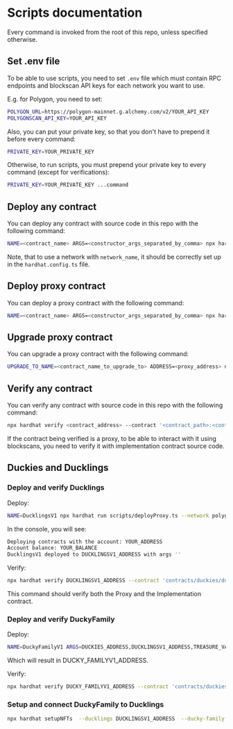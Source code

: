 # Scripts documentation

Every command is invoked from the root of this repo, unless specified otherwise.

## Set .env file

To be able to use scripts, you need to set `.env` file which must contain RPC endpoints and blockscan API keys for each network you want to use.

E.g. for Polygon, you need to set:

```bash
POLYGON_URL=https://polygon-mainnet.g.alchemy.com/v2/YOUR_API_KEY
POLYGONSCAN_API_KEY=YOUR_API_KEY
```

Also, you can put your private key, so that you don't have to prepend it before every command:

```bash
PRIVATE_KEY=YOUR_PRIVATE_KEY
```

Otherwise, to run scripts, you must prepend your private key to every command (except for verifications):

```bash
PRIVATE_KEY=YOUR_PRIVATE_KEY ...command
```

## Deploy any contract

You can deploy any contract with source code in this repo with the following command:

```bash
NAME=<contract_name> ARGS=<constructor_args_separated_by_comma> npx hardhat run scripts/deployContract.ts --network <network_name>
```

Note, that to use a network with `network_name`, it should be correctly set up in the `hardhat.config.ts` file.

## Deploy proxy contract

You can deploy a proxy contract with the following command:

```bash
NAME=<contract_name> ARGS=<constructor_args_separated_by_comma> npx hardhat run scripts/deployProxy.ts --network <network_name>
```

## Upgrade proxy contract

You can upgrade a proxy contract with the following command:

```bash
UPGRADE_TO_NAME=<contract_name_to_upgrade_to> ADDRESS=<proxy_address> npx hardhat run scripts/upgradeProxy.ts --network <network_name>
```

## Verify any contract

You can verify any contract with source code in this repo with the following command:

```bash
npx hardhat verify <contract_address> --contract '<contract_path>:<contract_name>' <constructor_args_separated_by_space> --network <network_name>
```

If the contract being verified is a proxy, to be able to interact with it using blockscans, you need to verify it with implementation contract source code.

## Duckies and Ducklings

### Deploy and verify Ducklings

Deploy:

```bash
NAME=DucklingsV1 npx hardhat run scripts/deployProxy.ts --network polygon
```

In the console, you will see:

```sh
Deploying contracts with the account: YOUR_ADDRESS
Account balance: YOUR_BALANCE
DucklingsV1 deployed to DUCKLINGSV1_ADDRESS with args ''
```

Verify:

```bash
npx hardhat verify DUCKLINGSV1_ADDRESS --contract 'contracts/duckies/ducklings/DucklingsV1.sol:DucklingsV1' --network polygon
```

This command should verify both the Proxy and the Implementation contract.

### Deploy and verify DuckyFamily

Deploy:

```bash
NAME=DuckyFamilyV1 ARGS=DUCKIES_ADDRESS,DUCKLINGSV1_ADDRESS,TREASURE_VAULT_ADDRESS npx hardhat run scripts/deployContract.ts --network polygon
```

Which will result in DUCKY_FAMILYV1_ADDRESS.

Verify:

```bash
npx hardhat verify DUCKY_FAMILYV1_ADDRESS --contract 'contracts/duckies/games/DuckyFamily/DuckyFamilyV1.sol:DuckyFamilyV1' DUCKIES_ADDRESS DUCKLINGSV1_ADDRESS TREASURE_VAULT_ADDRESS --network polygon
```

### Setup and connect DuckyFamily to Ducklings

```bash
npx hardhat setupNFTs  --ducklings DUCKLINGSV1_ADDRESS  --ducky-family DUCKY_FAMILYV1_ADDRESS --api-base-url 'https://www.yellow.org/api/v3/public/nft/metadata/' --issuer 0xC5F825188ad49b13a8c5116FfDab7121b1CEf595 --network polygon`
```
